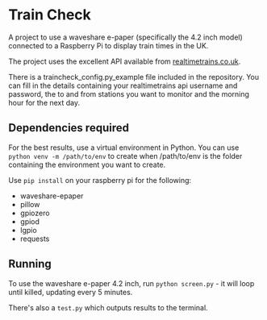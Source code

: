 # Train Check

A project to use a waveshare e-paper (specifically the 4.2 inch model) connected to a Raspberry Pi to display train times in the UK.

The project uses the excellent API available from [realtimetrains.co.uk](realtimetrains.co.uk).

There is a traincheck_config.py_example file included in the repository. You can fill in the details containing your realtimetrains api username and password, the to and from stations you want to monitor and the morning hour for the next day.

## Dependencies required

For the best results, use a virtual environment in Python. You can use `python venv -m /path/to/env` to create when /path/to/env is the folder containing the environment you want to create.

Use `pip install` on your raspberry pi for the following:

- waveshare-epaper
- pillow
- gpiozero
- gpiod
- lgpio
- requests

## Running

To use the waveshare e-paper 4.2 inch, run `python screen.py` - it will loop until killed, updating every 5 minutes. 

There's also a `test.py` which outputs results to the terminal.

